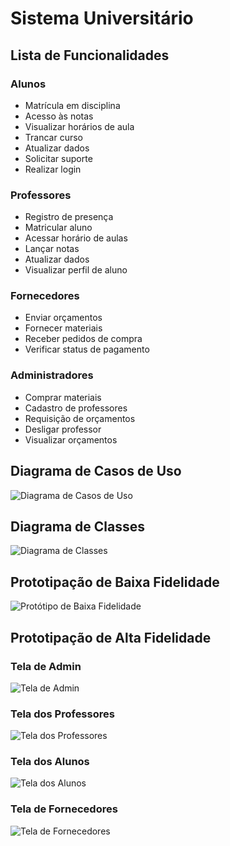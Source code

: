# Sistema Universitário

## Lista de Funcionalidades

### Alunos
- Matrícula em disciplina
- Acesso às notas
- Visualizar horários de aula
- Trancar curso
- Atualizar dados
- Solicitar suporte
- Realizar login

### Professores
- Registro de presença
- Matricular aluno
- Acessar horário de aulas
- Lançar notas
- Atualizar dados
- Visualizar perfil de aluno

### Fornecedores
- Enviar orçamentos
- Fornecer materiais
- Receber pedidos de compra
- Verificar status de pagamento

### Administradores
- Comprar materiais
- Cadastro de professores
- Requisição de orçamentos
- Desligar professor
- Visualizar orçamentos

## Diagrama de Casos de Uso

![Diagrama de Casos de Uso](link_para_imagem_do_diagrama_de_uso)

## Diagrama de Classes

![Diagrama de Classes](link_para_imagem_do_diagrama_de_classes)

## Prototipação de Baixa Fidelidade

![Protótipo de Baixa Fidelidade](link_para_imagem_do_prototipo_baixa_fidelidade)

## Prototipação de Alta Fidelidade

### Tela de Admin
![Tela de Admin](link_para_imagem_do_prototipo_admin)

### Tela dos Professores
![Tela dos Professores](link_para_imagem_do_prototipo_professores)

### Tela dos Alunos
![Tela dos Alunos](link_para_imagem_do_prototipo_alunos)

### Tela de Fornecedores
![Tela de Fornecedores](link_para_imagem_do_prototipo_fornecedores)
